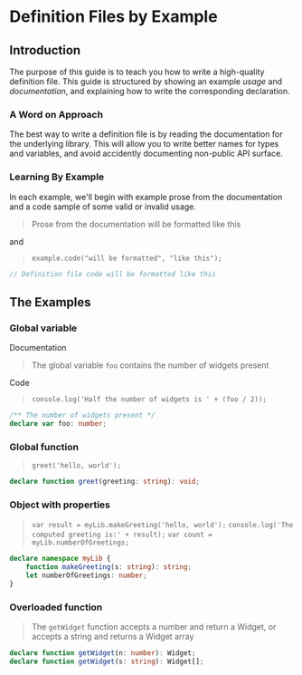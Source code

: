 # Definition Files by Example

## Introduction

The purpose of this guide is to teach you how to write a high-quality definition file.
This guide is structured by showing an example *usage* and *documentation*,
  and explaining how to write the corresponding declaration.

### A Word on Approach

The best way to write a definition file is by reading the documentation for the underlying library.
This will allow you to write better names for types and variables, and avoid accidently documenting non-public API surface.

### Learning By Example

In each example, we'll begin with example prose from the documentation and a code sample of some valid or invalid usage.

> Prose from the documentation will be formatted like this

and

> `example.code("will be formatted", "like this");`

```ts
// Definition file code will be formatted like this
```

## The Examples

### Global variable

Documentation
> The global variable `foo` contains the number of widgets present

Code
> `console.log('Half the number of widgets is ' + (foo / 2));`

```ts
/** The number of widgets present */
declare var foo: number;
```

### Global function

> `greet('hello, world');`

```ts
declare function greet(greeting: string): void;
```

### Object with properties

> `var result = myLib.makeGreeting('hello, world');`
> `console.log('The computed greeting is:' + result);`
> `var count = myLib.numberOfGreetings;`

```ts
declare namespace myLib {
    function makeGreeting(s: string): string;	
    let numberOfGreetings: number;
}
```

### Overloaded function

> The `getWidget` function accepts a number and return a Widget, or accepts a string and returns a Widget array

```ts
declare function getWidget(n: number): Widget;
declare function getWidget(s: string): Widget[];
```

